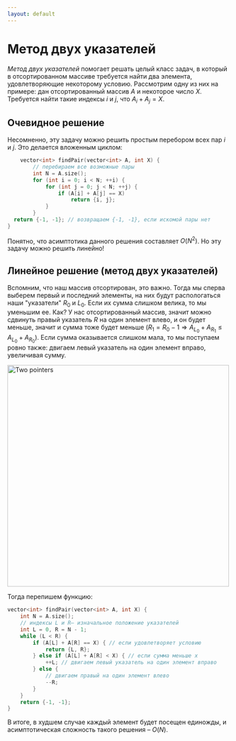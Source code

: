 ```yaml
---
layout: default
---
```


<script type="text/javascript" id="MathJax-script" async
  src="https://cdn.jsdelivr.net/npm/mathjax@3/es5/tex-mml-chtml.js">
</script>

<script>
  MathJax = {
    tex: {
      inlineMath: [['$', '$']]
    }
  };
</script>

# **Метод двух указателей**

*Метод двух указателей* помогает решать целый класс задач, в который в отсортированном массиве требуется найти два элемента, удовлетворяющие некоторому условию. Рассмотрим одну из них на примере: дан отсортированный массив $A$ и некоторое число $X$. Требуется найти такие индексы $i$ и $j$, что $A_i + A_j = X$.

## **Очевидное решение**

Несомненно, эту задачу можно решить простым перебором всех пар $i$ и $j$. Это делается вложенным циклом:

```cpp
    vector<int> findPair(vector<int> A, int X) {
        // перебираем все возможные пары
        int N = A.size();
        for (int i = 0; i < N; ++i) {
            for (int j = 0; j < N; ++j) {
                if (A[i] + A[j] == X)
                    return {i, j};
            }
        }
  return {-1, -1}; // возвращаем {-1, -1}, если искомой пары нет
}
```

Понятно, что асимптотика данного решения составляет $O(N^2)$. Но эту задачу можно решить линейно!

## **Линейное решение (метод двух указателей)**

Вспомним, что наш массив отсортирован, это важно. Тогда мы сперва выберем первый и последний элементы, на них будут распологаться наши "указатели" $R_0$ и $L_0$. Если их сумма слишком велика, то мы уменьшим ее. Как? У нас отсортированный массив, значит можно сдвинуть правый указатель $R$ на один элемент влево, и он будет меньше, значит и сумма тоже будет меньше ($R_1 = R_0 - 1 \Rightarrow A_{L_0} + A_{R_1} \leq A_{L_0} + A_{R_0}$). Если сумма оказывается слишком мала, то мы поступаем ровно также: двигаем левый указатель на один элемент вправо, увеличивая сумму.

<img src="assets/two_pointers.png" alt="Two pointers" width="500"/>

Тогда перепишем функцию:

```cpp
vector<int> findPair(vector<int> A, int X) {
    int N = A.size();
    // индексы L и R– изначальное положение указателей
    int L = 0, R = N - 1;
    while (L < R) {
        if (A[L] + A[R] == X) { // если удовлетворяет условию
            return {L, R};
        } else if (A[L] + A[R] < X) { // если сумма меньше x
            ++L; // двигаем левый указатель на один элемент вправо
        } else {
            // двигаем правый на один элемент влево
            --R;
        }
    }
    return {-1, -1};
}
```

В итоге, в худшем случае каждый элемент будет посещен единожды, и асимптотическая сложность такого решения – $O(N)$.
